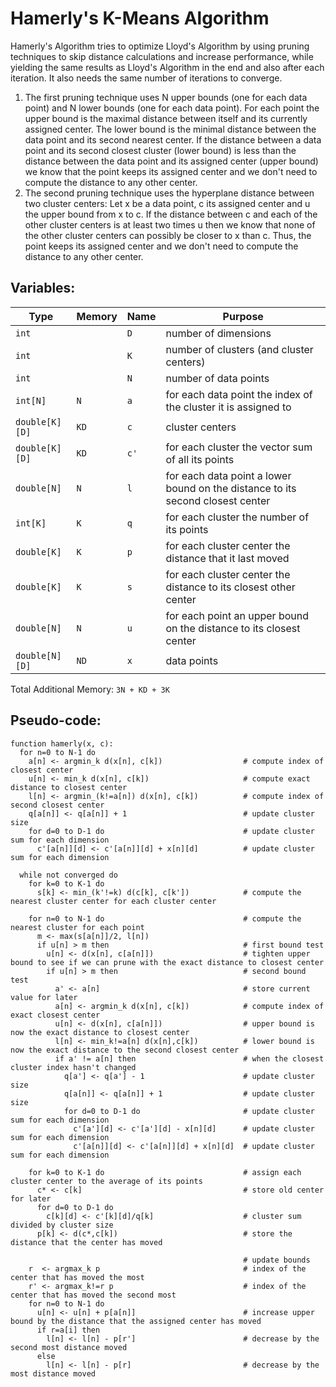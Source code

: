 # Hamerly's K-Means Algorithm

Hamerly's Algorithm tries to optimize Lloyd's Algorithm by using pruning techniques to skip distance calculations and increase performance, while yielding the same results as Lloyd's Algorithm in the end and also after each iteration. It also needs the same number of iterations to converge.

1. The first pruning technique uses N upper bounds (one for each data point) and N lower bounds (one for each data point). For each point the upper bound is the maximal distance between itself and its currently assigned center. The lower bound is the minimal distance between the data point and its second nearest center. If the distance between a data point and its second closest cluster (lower bound) is less than the distance between the data point and its assigned center (upper bound) we know that the point keeps its assigned center and we don't need to compute the distance to any other center.
2. The second pruning technique uses the hyperplane distance between two cluster centers: Let x be a data point, c its assigned center and u the upper bound from x to c. If the distance between c and each of the other cluster centers is at least two times u then we know that none of the other cluster centers can possibly be closer to x than c. Thus, the point keeps its assigned center and we don't need to compute the distance to any other center.

## Variables:

| Type           | Memory | Name | Purpose                                                                        |
| -------------- | ------ | ---- | ------------------------------------------------------------------------------ |
| `int`          |        | `D`  | number of dimensions                                                           |
| `int`          |        | `K`  | number of clusters (and cluster centers)                                       |
| `int`          |        | `N`  | number of data points                                                          |
| `int[N]`       | `N`    | `a`  | for each data point the index of the cluster it is assigned to                 |
| `double[K][D]` | `KD`   | `c`  | cluster centers                                                                |
| `double[K][D]` | `KD`   | `c'` | for each cluster the vector sum of all its points                              |
| `double[N]`    | `N`    | `l`  | for each data point a lower bound on the distance to its second closest center |
| `int[K]`       | `K`    | `q`  | for each cluster the number of its points                                      |
| `double[K]`    | `K`    | `p`  | for each cluster center the distance that it last moved                        |
| `double[K]`    | `K`    | `s`  | for each cluster center the distance to its closest other center               |
| `double[N]`    | `N`    | `u`  | for each point an upper bound on the distance to its closest center            |
| `double[N][D]` | `ND`   | `x`  | data points                                                                    |

Total Additional Memory: `3N + KD + 3K`

## Pseudo-code:

```
function hamerly(x, c):
  for n=0 to N-1 do
    a[n] <- argmin_k d(x[n], c[k])                  # compute index of closest center
    u[n] <- min_k d(x[n], c[k])                     # compute exact distance to closest center
    l[n] <- argmin_(k!=a[n]) d(x[n], c[k])          # compute index of second closest center
    q[a[n]] <- q[a[n]] + 1                          # update cluster size
    for d=0 to D-1 do                               # update cluster sum for each dimension
      c'[a[n]][d] <- c'[a[n]][d] + x[n][d]          # update cluster sum for each dimension

  while not converged do
    for k=0 to K-1 do
      s[k] <- min_(k'!=k) d(c[k], c[k'])            # compute the nearest cluster center for each cluster center

    for n=0 to N-1 do                               # compute the nearest cluster for each point
      m <- max(s[a[n]]/2, l[n])
      if u[n] > m then                              # first bound test
        u[n] <- d(x[n], c[a[n]])                    # tighten upper bound to see if we can prune with the exact distance to closest center
        if u[n] > m then                            # second bound test
          a' <- a[n]                                # store current value for later
          a[n] <- argmin_k d(x[n], c[k])            # compute index of exact closest center
          u[n] <- d(x[n], c[a[n]])                  # upper bound is now the exact distance to closest center
          l[n] <- min_k!=a[n] d(x[n],c[k])          # lower bound is now the exact distance to the second closest center
          if a' != a[n] then                        # when the closest cluster index hasn't changed
            q[a'] <- q[a'] - 1                      # update cluster size
            q[a[n]] <- q[a[n]] + 1                  # update cluster size
            for d=0 to D-1 do                       # update cluster sum for each dimension
              c'[a'][d] <- c'[a'][d] - x[n][d]      # update cluster sum for each dimension
              c'[a[n]][d] <- c'[a[n]][d] + x[n][d]  # update cluster sum for each dimension

    for k=0 to K-1 do                               # assign each cluster center to the average of its points
      c* <- c[k]                                    # store old center for later
      for d=0 to D-1 do
        c[k][d] <- c'[k][d]/q[k]                    # cluster sum divided by cluster size
      p[k] <- d(c*,c[k])                            # store the distance that the center has moved

                                                    # update bounds
    r  <- argmax_k p                                # index of the center that has moved the most
    r' <- argmax_k!=r p                             # index of the center that has moved the second most
    for n=0 to N-1 do
      u[n] <- u[n] + p[a[n]]                        # increase upper bound by the distance that the assigned center has moved
      if r=a[i] then
        l[n] <- l[n] - p[r']                        # decrease by the second most distance moved
      else
        l[n] <- l[n] - p[r]                         # decrease by the most distance moved
```

